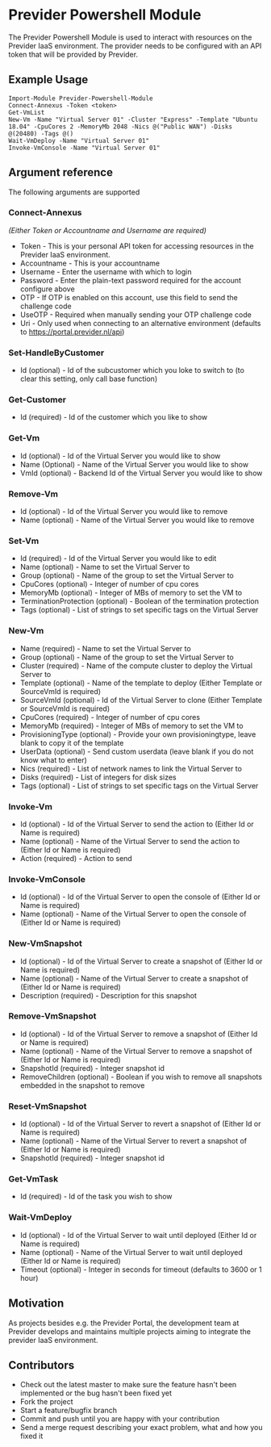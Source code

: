 # Previder Powershell Module
The Previder Powershell Module is used to interact with resources on the Previder IaaS environment. 
The provider needs to be configured with an API token that will be provided by Previder.

## Example Usage

```
Import-Module Previder-Powershell-Module
Connect-Annexus -Token <token>
Get-VmList
New-Vm -Name "Virtual Server 01" -Cluster "Express" -Template "Ubuntu 18.04" -CpuCores 2 -MemoryMb 2048 -Nics @("Public WAN") -Disks @(20480) -Tags @()
Wait-VmDeploy -Name "Virtual Server 01"
Invoke-VmConsole -Name "Virtual Server 01"
```

## Argument reference

The following arguments are supported

### Connect-Annexus

*(Either Token or Accountname and Username are required)*
- Token -  This is your personal API token for accessing resources in the Previder IaaS environment.
- Accountname - This is your accountname
- Username - Enter the username with which to login
- Password - Enter the plain-text password required for the account configure above
- OTP - If OTP is enabled on this account, use this field to send the challenge code
- UseOTP - Required when manually sending your OTP challenge code
- Uri - Only used when connecting to an alternative environment (defaults to https://portal.previder.nl/api)

### Set-HandleByCustomer
- Id (optional) - Id of the subcustomer which you loke to switch to (to clear this setting, only call base function)

### Get-Customer
- Id (required) - Id of the customer which you like to show

### Get-Vm
- Id (optional) - Id of the Virtual Server you would like to show
- Name (Optional) - Name of the Virtual Server you would like to show
- VmId (optional) - Backend Id of the Virtual Server you would like to show

### Remove-Vm
- Id (optional) - Id of the Virtual Server you would like to remove
- Name (optional) - Name of the Virtual Server you would like to remove

### Set-Vm
- Id (required) - Id of the Virtual Server you would like to edit
- Name (optional) - Name to set the Virtual Server to
- Group (optional) - Name of the group to set the Virtual Server to
- CpuCores (optional) - Integer of number of cpu cores
- MemoryMb (optional) - Integer of MBs of memory to set the VM to
- TerminationProtection (optional) - Boolean of the termination protection
- Tags (optional) - List of strings to set specific tags on the Virtual Server

### New-Vm
- Name (required) - Name to set the Virtual Server to
- Group (optional) - Name of the group to set the Virtual Server to
- Cluster (required) - Name of the compute cluster to deploy the Virtual Server to
- Template (optional) - Name of the template to deploy (Either Template or SourceVmId is required)
- SourceVmId (optional) - Id of the Virtual Server to clone (Either Template or SourceVmId is required)
- CpuCores (required) - Integer of number of cpu cores
- MemoryMb (required) - Integer of MBs of memory to set the VM to
- ProvisioningType (optional) - Provide your own provisioningtype, leave blank to copy it of the template
- UserData (optional) - Send custom userdata (leave blank if you do not know what to enter)
- Nics (required) - List of network names to link the Virtual Server to
- Disks (required) - List of integers for disk sizes
- Tags (optional) - List of strings to set specific tags on the Virtual Server

### Invoke-Vm
- Id (optional) - Id of the Virtual Server to send the action to (Either Id or Name is required)
- Name (optional) - Name of the Virtual Server to send the action to (Either Id or Name is required)
- Action (required) - Action to send

### Invoke-VmConsole
- Id (optional) - Id of the Virtual Server to open the console of (Either Id or Name is required)
- Name (optional) - Name of the Virtual Server to open the console of (Either Id or Name is required)

### New-VmSnapshot
- Id (optional) - Id of the Virtual Server to create a snapshot of (Either Id or Name is required)
- Name (optional) - Name of the Virtual Server to create a snapshot of (Either Id or Name is required)
- Description (required) - Description for this snapshot

### Remove-VmSnapshot
- Id (optional) - Id of the Virtual Server to remove a snapshot of (Either Id or Name is required)
- Name (optional) - Name of the Virtual Server to remove a snapshot of (Either Id or Name is required)
- SnapshotId (required) - Integer snapshot id
- RemoveChildren (optional) - Boolean if you wish to remove all snapshots embedded in the snapshot to remove

### Reset-VmSnapshot
- Id (optional) - Id of the Virtual Server to revert a snapshot of (Either Id or Name is required)
- Name (optional) - Name of the Virtual Server to revert a snapshot of (Either Id or Name is required)
- SnapshotId (required) - Integer snapshot id

### Get-VmTask
- Id (required) - Id of the task you wish to show

### Wait-VmDeploy
- Id (optional) - Id of the Virtual Server to wait until deployed (Either Id or Name is required)
- Name (optional) - Name of the Virtual Server to wait until deployed (Either Id or Name is required)
- Timeout (optional) - Integer in seconds for timeout (defaults to 3600 or 1 hour)


## Motivation

As projects besides e.g. the Previder Portal, the development team at Previder develops and maintains multiple projects aiming to integrate the previder IaaS environment.

## Contributors

* Check out the latest master to make sure the feature hasn't been implemented or the bug hasn't been fixed yet
* Fork the project
* Start a feature/bugfix branch
* Commit and push until you are happy with your contribution
* Send a merge request describing your exact problem, what and how you fixed it
